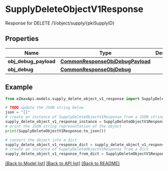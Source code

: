 # SupplyDeleteObjectV1Response

Response for DELETE /1/object/supply/{pkiSupplyID}

## Properties

Name | Type | Description | Notes
------------ | ------------- | ------------- | -------------
**obj_debug_payload** | [**CommonResponseObjDebugPayload**](CommonResponseObjDebugPayload.md) |  | 
**obj_debug** | [**CommonResponseObjDebug**](CommonResponseObjDebug.md) |  | [optional] 

## Example

```python
from eZmaxApi.models.supply_delete_object_v1_response import SupplyDeleteObjectV1Response

# TODO update the JSON string below
json = "{}"
# create an instance of SupplyDeleteObjectV1Response from a JSON string
supply_delete_object_v1_response_instance = SupplyDeleteObjectV1Response.from_json(json)
# print the JSON string representation of the object
print(SupplyDeleteObjectV1Response.to_json())

# convert the object into a dict
supply_delete_object_v1_response_dict = supply_delete_object_v1_response_instance.to_dict()
# create an instance of SupplyDeleteObjectV1Response from a dict
supply_delete_object_v1_response_from_dict = SupplyDeleteObjectV1Response.from_dict(supply_delete_object_v1_response_dict)
```
[[Back to Model list]](../README.md#documentation-for-models) [[Back to API list]](../README.md#documentation-for-api-endpoints) [[Back to README]](../README.md)


